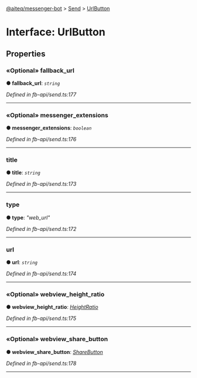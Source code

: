 [@aiteq/messenger-bot](../README.md) > [Send](../modules/send.md) > [UrlButton](../interfaces/send.urlbutton.md)



# Interface: UrlButton


## Properties
<a id="fallback_url"></a>

### «Optional» fallback_url

**●  fallback_url**:  *`string`* 

*Defined in fb-api/send.ts:177*





___

<a id="messenger_extensions"></a>

### «Optional» messenger_extensions

**●  messenger_extensions**:  *`boolean`* 

*Defined in fb-api/send.ts:176*





___

<a id="title"></a>

###  title

**●  title**:  *`string`* 

*Defined in fb-api/send.ts:173*





___

<a id="type"></a>

###  type

**●  type**:  *"web_url"* 

*Defined in fb-api/send.ts:172*





___

<a id="url"></a>

###  url

**●  url**:  *`string`* 

*Defined in fb-api/send.ts:174*





___

<a id="webview_height_ratio"></a>

### «Optional» webview_height_ratio

**●  webview_height_ratio**:  *[HeightRatio](../modules/webview.heightratio.md)* 

*Defined in fb-api/send.ts:175*





___

<a id="webview_share_button"></a>

### «Optional» webview_share_button

**●  webview_share_button**:  *[ShareButton](../modules/webview.sharebutton.md)* 

*Defined in fb-api/send.ts:178*





___


